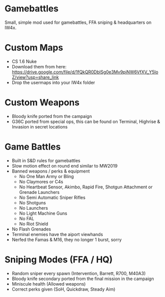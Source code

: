 # Gamebattles
Small, simple mod used for gamebattles, FFA sniping & headquarters on IW4x.

# Custom Maps
- CS 1.6 Nuke
- Download them from here: https://drive.google.com/file/d/1fQkQR0DblSg0e3Mv9piNW6VfXV_Y5IoZ/view?usp=share_link
- Drop the usermaps into your IW4x folder

# Custom Weapons
- Bloody knife ported from the campaign
- G36C ported from special ops, this can be found on Terminal, Highrise & Invasion in secret locations

# Game Battles
- Built in S&D rules for gamebattles
- Slow motion effect on round end similar to MW2019
- Banned weapons / perks & equipment 
  - No One Man Army or Bling
  - No Claymores or C4s
  - No Heartbeat Sensor, Akimbo, Rapid Fire, Shotgun Attachment or Grenade Launchers
  - No Semi Automatic Sniper Rifles
  - No Shotguns
  - No Launchers
  - No Light Machine Guns
  - No FAL
  - No Riot Shield
- No Flash Grenades
- Terminal enemies have the aiport viewhands
- Nerfed the Famas & M16, they no longer 1 burst, sorry

# Sniping Modes (FFA / HQ)
- Random sniper every spawn (Intervention, Barrett, R700, M40A3)
- Bloody knife secondary ported from the final mission in the campaign
- Miniscule health (Allowed weapons)
- Correct perks given (SoH, Quickdraw, Steady Aim)